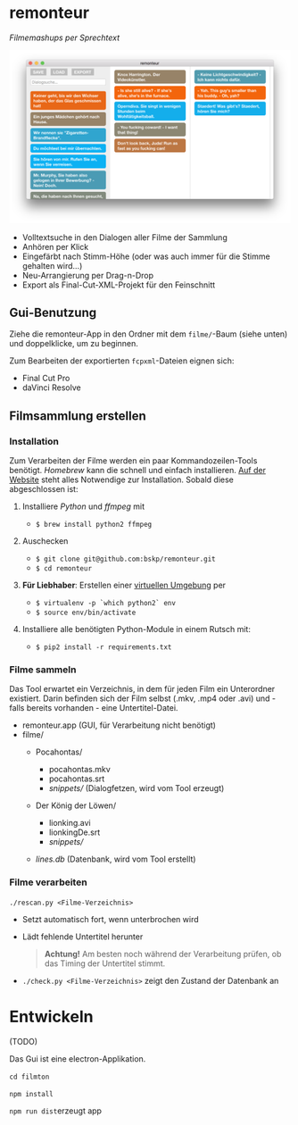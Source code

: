 remonteur
=========

*Filmemashups per Sprechtext*

![remonteur Screenshot](screenshot.png)

- Volltextsuche in den Dialogen aller Filme der Sammlung
- Anhören per Klick
- Eingefärbt nach Stimm-Höhe (oder was auch immer für die Stimme gehalten wird…)
- Neu-Arrangierung per Drag-n-Drop
- Export als Final-Cut-XML-Projekt für den Feinschnitt

Gui-Benutzung
---------
Ziehe die remonteur-App in den Ordner mit dem ``filme/``-Baum (siehe unten) und doppelklicke, um zu beginnen.

Zum Bearbeiten der exportierten ``fcpxml``-Dateien eignen sich:
 
- Final Cut Pro
- daVinci Resolve


Filmsammlung erstellen
--------------


### Installation

Zum Verarbeiten der Filme werden ein paar Kommandozeilen-Tools benötigt. *Homebrew* kann die schnell und einfach installieren. [Auf der Website](https://brew.sh) steht alles Notwendige zur Installation. Sobald diese abgeschlossen ist:

1. Installiere *Python* und *ffmpeg* mit
    - ``$ brew install python2 ffmpeg``

2. Auschecken
	- ``$ git clone git@github.com:bskp/remonteur.git``
	- ``$ cd remonteur``

3. **Für Liebhaber**: Erstellen einer [virtuellen Umgebung](https://virtualenv.pypa.io/) per
    - ``$ virtualenv -p `which python2` env ``
    - ``$ source env/bin/activate``
    

4. Installiere alle benötigten Python-Module in einem Rutsch mit:
    - ``$ pip2 install -r requirements.txt``

    
### Filme sammeln
Das Tool erwartet ein Verzeichnis, in dem für jeden Film ein Unterordner existiert. Darin befinden sich der Film selbst (.mkv, .mp4 oder .avi) und - falls bereits vorhanden - eine Untertitel-Datei.

- remonteur.app (GUI, für Verarbeitung nicht benötigt)
- filme/
   - Pocahontas/ 
     - pocahontas.mkv
     - pocahontas.srt
     - *snippets/* (Dialogfetzen, wird vom Tool erzeugt)
   - Der König der Löwen/
     - lionking.avi
     - lionkingDe.srt
     - *snippets/*

   - *lines.db* (Datenbank, wird vom Tool erstellt)

### Filme verarbeiten
``./rescan.py <Filme-Verzeichnis>``

- Setzt automatisch fort, wenn unterbrochen wird
- Lädt fehlende Untertitel herunter

  > **Achtung!** Am besten noch während der Verarbeitung prüfen, ob das Timing der Untertitel stimmt.
  
- ``./check.py <Filme-Verzeichnis>`` zeigt den Zustand der Datenbank an

Entwickeln
==========


(TODO)

Das Gui ist eine electron-Applikation. 

``cd filmton``

``npm install``

``npm run dist``erzeugt app
